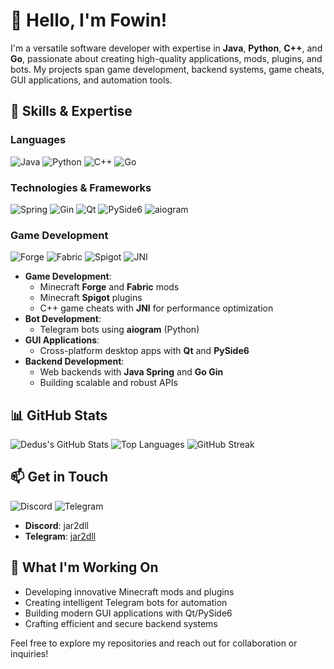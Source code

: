 # 👋 Hello, I'm Fowin!

I'm a versatile software developer with expertise in **Java**, **Python**, **C++**, and **Go**, passionate about creating high-quality applications, mods, plugins, and bots. My projects span game development, backend systems, game cheats, GUI applications, and automation tools.

## 🔧 Skills & Expertise

### Languages
![Java](https://img.shields.io/badge/Java-ED8B00?style=for-the-badge&logo=openjdk&logoColor=white)
![Python](https://img.shields.io/badge/Python-3776AB?style=for-the-badge&logo=python&logoColor=white)
![C++](https://img.shields.io/badge/C++-00599C?style=for-the-badge&logo=c%2B%2B&logoColor=white)
![Go](https://img.shields.io/badge/Go-00ADD8?style=for-the-badge&logo=go&logoColor=white)

### Technologies & Frameworks
![Spring](https://img.shields.io/badge/Spring-6DB33F?style=for-the-badge&logo=spring&logoColor=white)
![Gin](https://img.shields.io/badge/Gin-00ADD8?style=for-the-badge&logo=go&logoColor=white)
![Qt](https://img.shields.io/badge/Qt-41CD52?style=for-the-badge&logo=qt&logoColor=white)
![PySide6](https://img.shields.io/badge/PySide6-3776AB?style=for-the-badge&logo=python&logoColor=white)
![aiogram](https://img.shields.io/badge/aiogram-0088CC?style=for-the-badge&logo=telegram&logoColor=white)

### Game Development
![Forge](https://img.shields.io/badge/Forge-FF6200?style=for-the-badge&logo=minecraft&logoColor=white)
![Fabric](https://img.shields.io/badge/Fabric-FF6200?style=for-the-badge&logo=minecraft&logoColor=white)
![Spigot](https://img.shields.io/badge/Spigot-FF6200?style=for-the-badge&logo=minecraft&logoColor=white)
![JNI](https://img.shields.io/badge/JNI-ED8B00?style=for-the-badge&logo=java&logoColor=white)

- **Game Development**:
  - Minecraft **Forge** and **Fabric** mods
  - Minecraft **Spigot** plugins
  - C++ game cheats with **JNI** for performance optimization
- **Bot Development**:
  - Telegram bots using **aiogram** (Python)
- **GUI Applications**:
  - Cross-platform desktop apps with **Qt** and **PySide6**
- **Backend Development**:
  - Web backends with **Java Spring** and **Go Gin**
  - Building scalable and robust APIs

## 📊 GitHub Stats
![Dedus's GitHub Stats](https://github-readme-stats.vercel.app/api?username=Dedus&show_icons=true&theme=dark)
![Top Languages](https://github-readme-stats.vercel.app/api/top-langs/?username=Dedus&layout=compact&theme=dark)
![GitHub Streak](https://github-readme-streak-stats.herokuapp.com/?user=Dedus&theme=dark)

## 📫 Get in Touch
![Discord](https://img.shields.io/badge/Discord-jar2dll-7289DA?style=for-the-badge&logo=discord&logoColor=white)
![Telegram](https://img.shields.io/badge/Telegram-jar2dll-0088CC?style=for-the-badge&logo=telegram&logoColor=white)

- **Discord**: jar2dll
- **Telegram**: [jar2dll](https://jar2dll.t.me)

## 🚀 What I'm Working On
- Developing innovative Minecraft mods and plugins
- Creating intelligent Telegram bots for automation
- Building modern GUI applications with Qt/PySide6
- Crafting efficient and secure backend systems

Feel free to explore my repositories and reach out for collaboration or inquiries!
